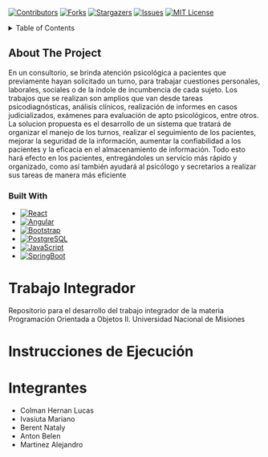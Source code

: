 [![Contributors][contributors-shield]](https://github.com/LucasColman/Integrador-POO2/graphs/contributors)
[![Forks][forks-shield]](https://github.com/LucasColman/Integrador-POO2/fork)
[![Stargazers][stars-shield]](https://github.com/LucasColman/Integrador-POO2/stargazers)
[![Issues][issues-shield]](https://github.com/LucasColman/Integrador-POO2/issues)
[![MIT License][license-shield]]()

<!-- TABLE OF CONTENTS -->
<details>
  <summary>Table of Contents</summary>
  <ol>
    <li>
      <a href="#about-the-project">About The Project</a>
      <ul>
        <li><a href="#built-with">Built With</a></li>
      </ul>
    </li>
    <li>
      <a href="#getting-started">Getting Started</a>
      <ul>
        <li><a href="#prerequisites">Prerequisites</a></li>
        <li><a href="#installation">Installation</a></li>
      </ul>
    </li>
    <li><a href="#usage">Usage</a></li>
    <li><a href="#roadmap">Roadmap</a></li>
    <li><a href="#contributing">Contributing</a></li>
    <li><a href="#license">License</a></li>
    <li><a href="#contact">Contact</a></li>
    <li><a href="#acknowledgments">Acknowledgments</a></li>
  </ol>
</details>

## About The Project
En un consultorio, se brinda atención psicológica a pacientes que previamente hayan solicitado un turno, para trabajar cuestiones personales, laborales, sociales o de la índole de incumbencia de cada sujeto. Los trabajos que se realizan son amplios que van desde tareas psicodiagnósticas, análisis clínicos, realización de informes en casos judicializados, exámenes para evaluación de apto psicológicos, entre otros.
La solucion propuesta es el desarrollo de un sistema que tratará de organizar el manejo de los turnos, realizar el seguimiento de los pacientes, mejorar la seguridad de la información, aumentar la confiabilidad a los pacientes y la eficacia en el almacenamiento de información. Todo esto hará efecto en los pacientes, entregándoles un servicio más rápido y organizado, como así también ayudará al psicólogo y secretarios a realizar sus tareas de manera más eficiente

### Built With
* [![React][React.js]](https://reactjs.org/) 
* [![Angular][Angular.io]](https://angular.io/)
* [![Bootstrap][Bootstrap.com]](https://getbootstrap.com)
* [![PostgreSQL][postgresql.org]](https://www.postgresql.org/)
* [![JavaScript][JavaScript.com]](https://www.javascript.com/)
* [![SpringBoot][Spring.io]](https://spring.io/projects/spring-boot)

# Trabajo Integrador
 Repositorio para el desarrollo del trabajo integrador de la materia Programación Orientada a Objetos II.
 Universidad Nacional de Misiones




# Instrucciones de Ejecución


# Integrantes
* Colman Hernan Lucas
* Ivasiuta Mariano
* Berent Nataly
* Anton Belen
* Martinez Alejandro


[contributors-shield]: https://img.shields.io/github/contributors/othneildrew/Best-README-Template.svg?style=for-the-badge
[forks-shield]: https://img.shields.io/github/forks/othneildrew/Best-README-Template.svg?style=for-the-badge
[stars-shield]: https://img.shields.io/github/stars/othneildrew/Best-README-Template.svg?style=for-the-badge
[issues-shield]: https://img.shields.io/github/issues/othneildrew/Best-README-Template.svg?style=for-the-badge
[license-shield]: https://img.shields.io/github/license/othneildrew/Best-README-Template.svg?style=for-the-badge
[React.js]: https://img.shields.io/badge/React-20232A?style=for-the-badge&logo=react&logoColor=61DAFB
[Angular.io]: https://img.shields.io/badge/Angular-DD0031?style=for-the-badge&logo=angular&logoColor=white
[Bootstrap.com]: https://img.shields.io/badge/Bootstrap-563D7C?style=for-the-badge&logo=bootstrap&logoColor=white
[postgresql.org]: https://img.shields.io/badge/PostgreSQL-316192?style=for-the-badge&logo=postgresql&logoColor=white
[JavaScript.com]: https://img.shields.io/badge/JavaScript-323330?style=for-the-badge&logo=javascript&logoColor=F7DF1E
[Spring.io]: https://img.shields.io/badge/Spring_Boot-F2F4F9?style=for-the-badge&logo=spring-boot
